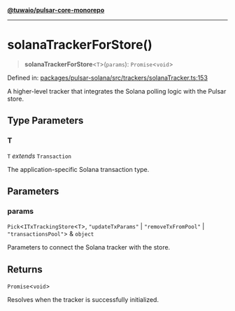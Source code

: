 [**@tuwaio/pulsar-core-monorepo**](../../../README.md)

***

# solanaTrackerForStore()

> **solanaTrackerForStore**\<`T`\>(`params`): `Promise`\<`void`\>

Defined in: [packages/pulsar-solana/src/trackers/solanaTracker.ts:153](https://github.com/TuwaIO/pulsar-core/blob/227594b111c3b7431fc1b2bfe3380cc9ee0fa156/packages/pulsar-solana/src/trackers/solanaTracker.ts#L153)

A higher-level tracker that integrates the Solana polling logic with the Pulsar store.

## Type Parameters

### T

`T` *extends* `Transaction`

The application-specific Solana transaction type.

## Parameters

### params

`Pick`\<`ITxTrackingStore`\<`T`\>, `"updateTxParams"` \| `"removeTxFromPool"` \| `"transactionsPool"`\> & `object`

Parameters to connect the Solana tracker with the store.

## Returns

`Promise`\<`void`\>

Resolves when the tracker is successfully initialized.
